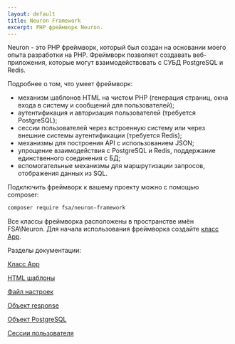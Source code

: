 ```yaml
---
layout: default
title: Neuron Framework
excerpt: PHP фреймворк Neuron.
---
```


Neuron - это PHP фреймворк, который был создан на основании моего опыта разработки на PHP. Фреймворк позволяет создавать веб-приложения, которые могут взаимодействовать с СУБД PostgreSQL и Redis.

Подробнее о том, что умеет фреймворк:

* механизм шаблонов HTML на чистом PHP (генерация страниц, окна входа в систему и сообщений для пользователей);
* аутентификация и авторизация пользователей (требуется PostgreSQL);
* сессии пользователей через встроенную систему или через внешние системы аутентификации (требуется Redis);
* механизмы для построения API с использованием JSON;
* упрощение взаимодействия с PostgreSQL и Redis, поддержание единственного соединения с БД;
* вспомогательные механизмы для маршрутизации запросов, отображения данных из SQL.

Подключить фреймворк к вашему проекту можно с помощью composer:

```bash
composer require fsa/neuron-framework
```

Все классы фреймворка расположены в пространстве имён FSA\Neuron. Для начала использования фреймворка создайте [класс App](app).

Разделы документации:

[Класс App](app)

[HTML шаблоны](templates)

[Файл настроек](settings)

[Объект response](response)

[Объект PostgreSQL](postgresql)

[Сессии пользователя](session)
